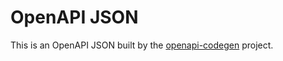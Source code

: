 # OpenAPI JSON
This is an OpenAPI JSON built by the [openapi-codegen](https://github.com/mermade/openapi-codegen) project.
